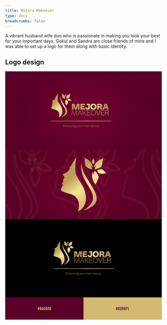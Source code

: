 ```yaml
---
title: Majora Makeover
type: docs
breadcrumbs: false
---
```


A vibrant husband wife duo who is passionate in making you look your best for your important days. Gokul and Sandra are close friends of mine and I was able to set up a logo for them along with basic identity.

## Logo design


![brand kit](images/majora-hero.png)



